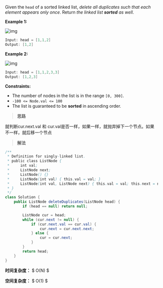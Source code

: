 Given the `head` of a sorted linked list, *delete all duplicates such that each element appears only once*. Return *the linked list **sorted** as well*.

 

**Example 1:**

![img](https://assets.leetcode.com/uploads/2021/01/04/list1.jpg)

```java
Input: head = [1,1,2]
Output: [1,2]
```

**Example 2:**

![img](https://assets.leetcode.com/uploads/2021/01/04/list2.jpg)

```java
Input: head = [1,1,2,3,3]
Output: [1,2,3]
```

 

**Constraints:**

- The number of nodes in the list is in the range `[0, 300]`.
- `-100 <= Node.val <= 100`
- The list is guaranteed to be **sorted** in ascending order.



> **思路**

就判断cur.next.val 和 cur.val是否一样，如果一样，就抛弃掉下一个节点。如果不一样，就后移一个节点



> **解法**

```java
/**
 * Definition for singly-linked list.
 * public class ListNode {
 *     int val;
 *     ListNode next;
 *     ListNode() {}
 *     ListNode(int val) { this.val = val; }
 *     ListNode(int val, ListNode next) { this.val = val; this.next = next; }
 * }
 */
class Solution {
    public ListNode deleteDuplicates(ListNode head) {
        if (head == null) return null;

        ListNode cur = head;
        while (cur.next != null) {
            if (cur.next.val == cur.val) {
                cur.next = cur.next.next;
            } else {
                cur = cur.next;
            }
        }
        return head;
    }
}
```

**时间复杂度：** $ O(N) $

**空间复杂度：** $ O(1) $
